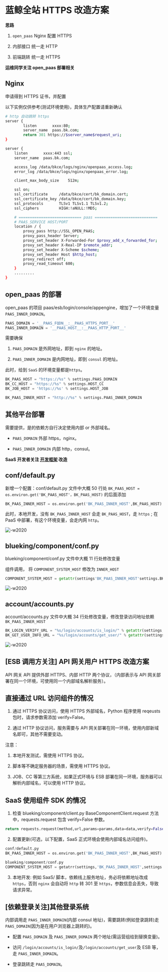 # 蓝鲸全站 HTTPS 改造方案

**思路**

1. `open_paas` Nginx 配置 HTTPS

2. 内部接口 统一走 HTTP

3. 前端跳转 统一走 HTTPS

**运维同学关注 open_paas 部署相关**

## Nginx

申请得到 HTTPS 证书，并配置

以下实例仅供参考(测试环境使用)，具体生产配置请重新确认

```bash
# http 自动跳转 https
server {
        listen       xxxx:80;
        server_name  paas.bk.com;
        return 301 https://$server_name$request_uri;
}

server {
    listen       xxxx:443 ssl;
    server_name  paas.bk.com;

    access_log /data/bkce/logs/nginx/openpaas_access.log;
    error_log /data/bkce/logs/nginx/openpaas_error.log;

    client_max_body_size    512m;

    ssl on;
    ssl_certificate     /data/bkce/cert/bk_domain.cert;
    ssl_certificate_key /data/bkce/cert/bk_domain.key;
    ssl_protocols       TLSv1 TLSv1.1 TLSv1.2;
    ssl_ciphers         HIGH:!aNULL:!MD5;

    # ============================ paas ============================
    # PAAS_SERVICE HOST/PORT
    location / {
        proxy_pass http://SSL_OPEN_PAAS;
        proxy_pass_header Server;
        proxy_set_header X-Forwarded-For $proxy_add_x_forwarded_for;
        proxy_set_header X-Real-IP $remote_addr;
        proxy_set_header X-Scheme $scheme;
        proxy_set_header Host $http_host;
        proxy_redirect off;
        proxy_read_timeout 600;
    }
    .........
}
```

## open_paas 的部署

open_paas 的项目 paas/esb/login/console/appengine，增加了一个环境变量 `PAAS_INNER_DOMAIN`。

```python
PAAS_DOMAIN = '__PAAS_FQDN__:__PAAS_HTTPS_PORT__'
PAAS_INNER_DOMAIN = '__PAAS_HOST__:__PAAS_HTTP_PORT__'
```

需要确保

1. `PAAS_DOMAIN` 是外网地址，即到 `nginx` 的地址。

2. `PAAS_INNER_DOMAIN` 是内网地址，即到 `consul` 的地址。

此时，给到 `SaaS` 的环境变量都是`https`。

```python
BK_PAAS_HOST = "https://%s" % settings.PAAS_DOMAIN
BK_CC_HOST = "https://%s" % settings.HOST_CC
BK_JOB_HOST = 'https://%s' % settings.HOST_JOB

BK_PAAS_INNER_HOST = "http://%s" % settings.PAAS_INNER_DOMAIN
```

## 其他平台部署

需要提供，是的依赖方自行决定使用内部 or 外部域名。

- `PAAS_DOMAIN`  外部 https，nginx。

- `PAAS_INNER_DOMAIN` 内部 http，consul。

**SaaS 开发者关注 [开发框架](5.1/开发指南/SaaS开发/开发基础/README.md) 改造**

## conf/default.py

新增一个配置：conf/default.py 文件中大概 50 行处 `BK_PAAS_HOST = os.environ.get('BK_PAAS_HOST'，BK_PAAS_HOST)` 的后面添加

```python
BK_PAAS_INNER_HOST = os.environ.get('BK_PAAS_INNER_HOST',BK_PAAS_HOST)
```

此时，本地开发，没有 `BK_PAAS_INNER_HOST` 会走 `BK_PAAS_HOST`，走 `https` ; 在 PaaS 中部署，有这个环境变量，会走内网 `http`。

![-w2020](../../assets/15353433877928.png)

## blueking/component/conf.py

blueking/component/conf.py 文件中大概 11 行处修改变量

组件调用， 将 `COMPONENT_SYSTEM_HOST` 修改为 `INNER_HOST`

```python
COMPONENT_SYSTEM_HOST = getattr(settings'BK_PAAS_INNER_HOST'settings.BK_PAAS_HOST)
```

![-w2020](../../assets/15353434175842.png)

## account/accounts.py

account/accounts.py 文件中大概 34 行处修改变量，修改登录访问地址依赖  `BK_PAAS_INNER_HOST`

```python
BK_LOGIN_VERIFY_URL = "%s/login/accounts/is_login/" % getattr(settings,'BK_PAAS_INNER_HOST',settings.BK_PAAS_HOST)
BK_GET_USER_INFO_URL = "%s/login/accounts/get_user/" % getattr(settings,'BK_PAAS_INNER_HOST',settings.BK_PAAS_HOST)
```

![-w2020](../../assets/15353433993101.png)

## [ESB 调用方关注] API 网关用户 HTTPS 改造方案

API 网关 API 提供外部 HTTPS、内部 HTTP 两个协议，（内部表示与 API 网关部署在同一个环境，可使用同一个内部域名解析服务）。

## 直接通过 URL 访问组件的情况

1. 通过 HTTPS 协议访问，使用 HTTPS 外部域名，Python 程序使用 reqeusts 包时，请求参数需添加 verify=False。

2. 通过 HTTP 协议访问，服务需要与 API 网关部署在同一环境，使用内部新域名即可，其他不需要变动。

注意：

1. 本地开发测试，需使用 HTTPS 协议。

2. 脚本等不确定服务器的场景，需使用 HTTPS 协议。

3. JOB、CC 等第三方系统，如果正式环境与 ESB 部署在同一环境，服务器可以解析内部域名，可以使用 HTTP 协议。

## SaaS 使用组件 SDK 的情况

1. 检查 blueking/component/client.py BaseComponentClient.request 方法中，requests.request 包含 verify=False 参数。

```python
return requests.request(method,url,params=params,data=data,verify=False,headers=headers,**kwargs)
```

2. 配置更新(可选，以下配置，SaaS 正式环境会使用内部域名访问组件)。

```python
conf/default.py
BK_PAAS_INNER_HOST = os.environ.get('BK_PAAS_INNER_HOST',BK_PAAS_HOST)

blueking/component/conf.py
COMPONENT_SYSTEM_HOST = getatrr(settings,'BK_PAAS_INNER_HOST',settings.BK_PAAS_HOST)
```

3. 本地开发: 例如 SaaS/ 脚本，依赖线上服务地址，务必将依赖地址改成 `https`，否则 `nginx` 会自动将 `http` 转 301 至 `https`，参数信息会丢失，导致请求异常。

## [依赖登录关注]其他登录系统

内部调用走 `PAAS_INNER_DOMAIN`(内部 consul 地址)，需要跳转(例如登录跳转)走`PAAS_DOMAIN`(因为是在用户浏览器上跳转的)。

- 配置  `PAAS_DOMAIN` 及 `PAAS_INNER_DOMAIN` 两个地址(需运营组给到替换变量)。

- 访问  `/login/accounts/is_login/`及`/login/accounts/get_user`及 ESB 等，走 `PAAS_INNER_DOMAIN`。

- 登录跳转走  `PAAS_DOMAIN`。
